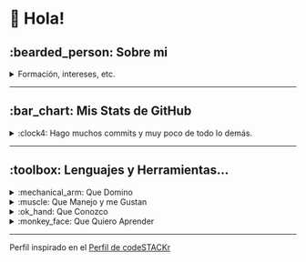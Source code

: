 # :wave: Hola!

<section>
  <h2>
    :bearded_person: Sobre mi
  </h2>
  <details>
    <summary> 
      Formación, intereses, etc. 
    </summary>
    <lu>
      <li>
        :robot: Soy estudiante de Pregrado de Ingenirería Civil en Computación con  Major en Sistemas Autónomos y Robóticos, y Minor de Profundidad en Automatización e Inteligencia Computacional(Area de Control y Automatización).
      </li>
      <li>
        :smiley_cat: Me encanta todo lo relacionado con ciencias de la computación y su implementación en problemas reales del dia a dia. 
      </li>
      <li>
        :mag_right: Busco oportunidades para aplicar todo lo que he aprendido sin importar la escala, industria o campo al cual se aplique.
      </li>
      <li>
        :dart: Mis objetivos para este 2020 son completar los cursos de mi semestre en la universidad y conseguir una práctica profesional para el 2021.
      </li>
      <li>
        :tada: Me encanta jugar Tennis, hacer ejercicio, cocinar sin lavar los platos, y jugar CATAN con amigos.
      </li>
    </lu>
  </details>
</section>

***

<section>
  <h2>
    :bar_chart: Mis Stats de GitHub
  </h2>
  <details>
    <summary>
      :clock4: Hago muchos commits y muy poco de todo lo demás.
    </summary>
    <img 
      alt="GitHub Stats"
      src="https://github-readme-stats.vercel.app/api?username=HenryBlairG&count_private=true&show_icons=true"
    />
  </details>
</section>

***

<section>
  <h2>
    :toolbox: Lenguajes y Herramientas...
  </h2>
  <details>
    <summary>
      :mechanical_arm: Que Domino
    </summary>
    <img 
      alt="Python"
      height=40px
      src="https://seeklogo.com/images/P/python-logo-A32636CAA3-seeklogo.com.png"
    />
    <img 
      alt="Terminal"
      height=40px
      src="https://camo.githubusercontent.com/bbfa2a5c01460358f6e1d761b08211d2be318447/687474703a2f2f656c656d656e746172792e696f2f696d616765732f646f63732f68756d616e2d696e746572666163652d67756964656c696e65732f69636f6e732f36342f7574696c69746965732d7465726d696e616c2e737667"
    />
    <img 
      alt="Git"
      height=40px
      src="https://raw.githubusercontent.com/github/explore/80688e429a7d4ef2fca1e82350fe8e3517d3494d/topics/git/git.png"
    />
    <img 
      alt="VS Code"
      height=40px
      src="https://raw.githubusercontent.com/github/explore/80688e429a7d4ef2fca1e82350fe8e3517d3494d/topics/visual-studio-code/visual-studio-code.png"
    />
    <img 
    alt="Colaboratory"
    height=40px
    src="https://colab.research.google.com/img/colab_favicon.ico"
    />
    <img 
    alt="Latex Overleaf"
    height=40px
    src="https://cdn.overleaf.com/img/ol-brand/overleaf_og_logo.png"
    />
  </details>
  <details>
    <summary>
      :muscle: Que Manejo y me Gustan
    </summary>
    <img 
      alt="C"
      height=40px
      src="https://seeklogo.com/images/C/c-programming-language-logo-9B32D017B1-seeklogo.com.png"
    />
    <img 
      alt="C++"
      height=40px
      src="https://ourcodeworld.com/public-media/gallery/categorielogo-5a284afe1346e.png"
    />
    <img 
      alt="Arduino"
      height=40px
      src="https://cdn.iconscout.com/icon/free/png-256/arduino-4-569256.png"
    />
    <img 
      alt="Html"
      height=40px
      src="https://cdn.iconscout.com/icon/free/png-256/html5-40-1175193.png"
    />
    <img 
      alt="PostgreSQL"
      height=40px
      src="https://raw.githubusercontent.com/0install/0install.de-feeds/master/pgAdmin3.png"
    />
    <img 
      alt="Jupyter"
      height=40px
      src="https://miro.medium.com/max/1036/1*FogMIj4gYwp3fTHLZuwavQ.png"
    />
    <img 
      alt="EC2"
      height=40px
      src="https://cdn.iconscout.com/icon/free/png-256/aws-282739.png"
    />
    <img 
      alt="Inventor"
      height=40px
      src="https://www.symetri.com/media/1185/inventor-icon-128px-hd.png"
    />
    <img 
      alt="Fusion 360"
      height=40px
      src="https://i0.wp.com/damassets.autodesk.net/content/dam/autodesk/www/products/responsive-imagery/responsive-badges-free-trial/2020/fusion-360-icon-128px-hd.png"
    />
    <img 
      alt="OpenSCAD"
      height=40px
      src="https://static.macupdate.com/products/49511/l/openscad-logo.png"
    />
  </details>
  <details>
    <summary>
      :ok_hand: Que Conozco
    </summary>
    <img 
      alt="NodeJs"
      height=40px
      src="https://d2eip9sf3oo6c2.cloudfront.net/tags/images/000/000/256/square_256/nodejslogo.png"
    />
    <img 
      alt="Javascript"
      height=40px
      src="https://cdn.iconscout.com/icon/free/png-128/javascript-1-225993.png"
    />
    <img 
      alt="CSS"
      height=40px
      src="https://cdn.iconscout.com/icon/free/png-256/css-131-722685.png"
    />
    <img 
      alt="Verilog y VHDL con Xilinx"
      height=40px
      src="https://user-images.githubusercontent.com/48672827/57464068-a2a35580-72ae-11e9-9d52-7cadbf0cb940.png"
    />
    <img 
      alt="Matlab"
      height=40px
      src="https://icons.iconarchive.com/icons/alecive/flatwoken/256/Apps-Matlab-icon.png"
    />
    <img 
      alt="Ruby"
      height=40px
      src="https://cdn.iconscout.com/icon/free/png-256/ruby-46-1175101.png"
    />
    <img 
      alt="Rails"
      height=40px
      src="https://findicons.com/files/icons/1607/ruby_on_rails/256/ror_logo.png"
    />
    <img 
      alt="PHP"
      height=40px
      src="https://3.bp.blogspot.com/-e6IQB8pglII/XJPv-knf5aI/AAAAAAAAJRA/GMaKgRLlKvs_CxVQdhYN4ffeN5XCIBq1ACK4BGAYYCw/s1600/logo%2Bphp%2Bicon.png"
    />
    <img 
      alt="Flutter"
      height=40px
      src="https://d2eip9sf3oo6c2.cloudfront.net/tags/images/000/001/245/square_256/flutterlogo.png"
    />
    <img 
      alt="Java"
      height=40px
      src="https://cdn.iconscout.com/icon/free/png-256/java-43-569305.png"
    />
  </details>
  <details>
    <summary>
      :monkey_face: Que Quiero Aprender
    </summary>
    <img 
      alt="C#"
      height=40px
      src="https://seeklogo.com/images/C/c-sharp-c-logo-02F17714BA-seeklogo.com.png"
    />
    <img 
      alt="Dart"
      height=40px
      src="https://d2eip9sf3oo6c2.cloudfront.net/tags/images/000/001/227/square_256/dart-logo.png"
    />
    <img 
      alt="AWS"
      height=40px
      src="https://iconarchive.com/download/i80410/uiconstock/socialmedia/AWS.ico"
    />
  </details>
</section>

***

Perfil inspirado en el [Perfil de codeSTACKr](https://github.com/codeSTACKr/codeSTACKr/blob/master/README.md)
